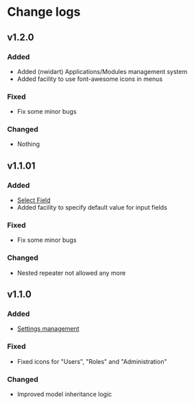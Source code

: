 # Change logs

## v1.2.0

### Added

* Added (nwidart) Applications/Modules management system 
* Added facility to use font-awesome icons in menus

### Fixed

* Fix some minor bugs

### Changed

* Nothing



## v1.1.01

### Added

* [Select Field](fields/select.md)
* Added facility to specify default value for input fields

### Fixed

* Fix some minor bugs

### Changed

* Nested repeater not allowed any more



## v1.1.0

### Added

* [Settings management](features.md#manage-settings)

### Fixed

* Fixed icons for "Users", "Roles" and "Administration"

### Changed

* Improved model inheritance logic


